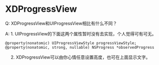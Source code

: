 # XDProgressView
Q: XDProgressView和UIProgressView相比有什么不同？
   

A:  1. UIProgressView的下面这两个属性暂时没有去实现，个人觉得可有可无。</br>

    @property(nonatomic) UIProgressViewStyle progressViewStyle;
    @property(nonatomic, strong, nullable) NSProgress *observedProgress
     
　  2. XDProgressView可以由你心情任意设置高度，也可在上面显示文字。
